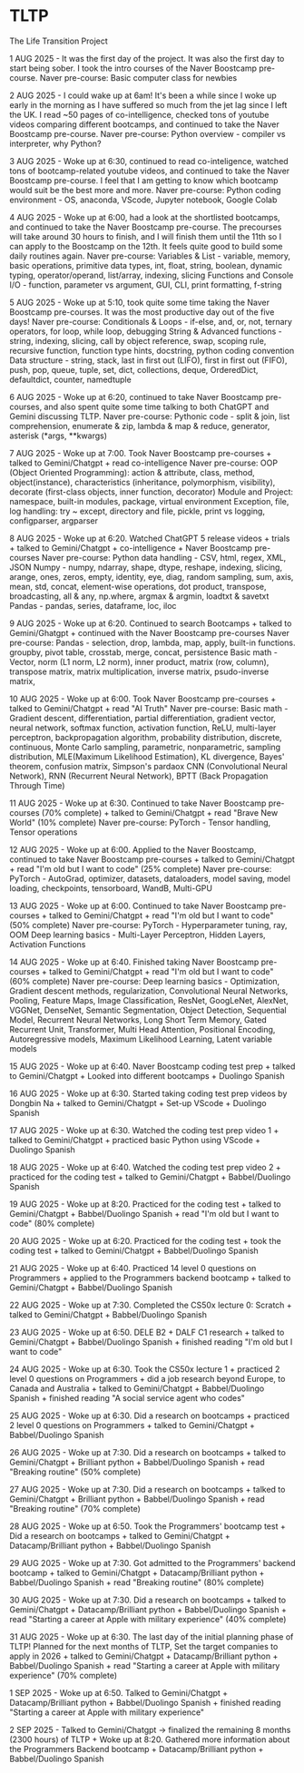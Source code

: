 # TLTP
The Life Transition Project

1 AUG 2025 - It was the first day of the project. It was also the first day to start being sober. I took the intro courses of the Naver Boostcamp pre-course.
  Naver pre-course: Basic computer class for newbies
  
2 AUG 2025 - I could wake up at 6am! It's been a while since I woke up early in the morning as I have suffered so much from the jet lag since I left the UK. I read ~50 pages of co-intelligence, checked tons of youtube videos comparing different bootcamps, and continued to take the Naver Boostcamp pre-course.
  Naver pre-course: Python overview - compiler vs interpreter, why Python?
  
3 AUG 2025 - Woke up at 6:30, continued to read co-inteligence, watched tons of bootcamp-related youtube videos, and continued to take the Naver Boostcamp pre-course. I feel that I am getting to know which bootcamp would suit be the best more and more.
  Naver pre-course: Python coding environment - OS, anaconda, VScode, Jupyter notebook, Google Colab
  
4 AUG 2025 - Woke up at 6:00, had a look at the shortlisted bootcamps, and continued to take the Naver Boostcamp pre-course. The precourses will take around 30 hours to finish, and I will finish them until the 11th so I can apply to the Boostcamp on the 12th. It feels quite good to build some daily routines again.
  Naver pre-course: Variables & List - variable, memory, basic operations, primitive data types, int, float, string, boolean, dynamic typing, operator/operand, list/array, indexing, slicing
                    Functions and Console I/O - function, parameter vs argument, GUI, CLI, print formatting, f-string

5 AUG 2025 - Woke up at 5:10, took quite some time taking the Naver Boostcamp pre-courses. It was the most productive day out of the five days!
  Naver pre-course: Conditionals & Loops - if-else, and, or, not, ternary operators, for loop, while loop, debugging
                    String & Advanced functions - string, indexing, slicing, call by object reference, swap, scoping rule, recursive function, function type hints, docstring, python coding convention
                    Data structure - string, stack, last in first out (LIFO), first in first out (FIFO), push, pop, queue, tuple, set, dict, collections, deque, OrderedDict, defaultdict, counter, namedtuple

6 AUG 2025 - Woke up at 6:20, continued to take Naver Boostcamp pre-courses, and also spent quite some time talking to both ChatGPT and Gemini discussing TLTP.
  Naver pre-course: Pythonic code - split & join, list comprehension, enumerate & zip, lambda & map & reduce, generator, asterisk (*args, **kwargs)
  
7 AUG 2025 - Woke up at 7:00. Took Naver Boostcamp pre-courses + talked to Gemini/Chatgpt + read co-intelligence
  Naver pre-course: OOP (Object Oriented Programming): action & attribute, class, method, object(instance), characteristics (inheritance, polymorphism, visibility), decorate (first-class objects, inner function, decorator)
                    Module and Project: namespace, built-in modules, package, virtual environment
                    Exception, file, log handling: try ~ except, directory and file, pickle, print vs logging, configparser, argparser

8 AUG 2025 - Woke up at 6:20. Watched ChatGPT 5 release videos + trials + talked to Gemini/Chatgpt + co-intelligence + Naver Boostcamp pre-courses 
  Naver pre-course: Python data handling - CSV, html, regex, XML, JSON
                    Numpy - numpy, ndarray, shape, dtype, reshape, indexing, slicing, arange, ones, zeros, empty, identity, eye, diag, random sampling, sum, axis, mean, std, concat, element-wise operations, dot product, transpose, 
                            broadcasting, all & any, np.where, argmax & argmin, loadtxt & savetxt
                    Pandas - pandas, series, dataframe, loc, iloc

9 AUG 2025 - Woke up at 6:20. Continued to search Bootcamps + talked to Gemini/Ghatgpt + continued with the Naver Boostcamp pre-courses
  Naver pre-course: Pandas - selection, drop, lambda, map, apply, built-in functions. groupby, pivot table, crosstab, merge, concat, persistence
                    Basic math - Vector, norm (L1 norm, L2 norm), inner product, matrix (row, column), transpose matrix, matrix multiplication, inverse matrix, psudo-inverse matrix,

10 AUG 2025 - Woke up at 6:00. Took Naver Boostcamp pre-courses + talked to Gemini/Chatgpt + read "AI Truth"
  Naver pre-course: Basic math - Gradient descent, differentiation, partial differentiation, gradient vector, neural network, softmax function, activation function, ReLU, multi-layer perceptron, backpropagation algorithm, 
                    probability distribution, discrete, continuous, Monte Carlo sampling, parametric, nonparametric, sampling distribution, MLE(Maximum Likelihood Estimation), KL divergence, Bayes' theorem, confusion matrix, 
                    Simpson's pardaox
                    CNN (Convolutional Neural Network), RNN (Recurrent Neural Network), BPTT (Back Propagation Through Time)

11 AUG 2025 - Woke up at 6:30. Continued to take Naver Boostcamp pre-courses (70% complete) + talked to Gemini/Chatgpt + read "Brave New World" (10% complete)
  Naver pre-course: PyTorch - Tensor handling, Tensor operations

12 AUG 2025 - Woke up at 6:00. Applied to the Naver Boostcamp, continued to take Naver Boostcamp pre-courses + talked to Gemini/Chatgpt + read "I'm old but I want to code" (25% complete)
  Naver pre-course: PyTorch - AutoGrad, optimizer, datasets, dataloaders, model saving, model loading, checkpoints, tensorboard, WandB, Multi-GPU

13 AUG 2025 - Woke up at 6:00. Continued to take Naver Boostcamp pre-courses + talked to Gemini/Chatgpt + read "I'm old but I want to code" (50% complete)
  Naver pre-course: PyTorch - Hyperparameter tuning, ray, OOM
                    Deep learning basics - Multi-Layer Perceptron, Hidden Layers, Activation Functions

14 AUG 2025 - Woke up at 6:40. Finished taking Naver Boostcamp pre-courses + talked to Gemini/Chatgpt + read "I'm old but I want to code" (60% complete)
  Naver pre-course: Deep learning basics - Optimization, Gradient descent methods, regularization, Convolutional Neural Networks, Pooling, Feature Maps, Image Classification, ResNet, GoogLeNet, AlexNet, VGGNet, DenseNet, 
                                           Semantic Segmentation, Object Detection, Sequential Model, Recurrent Neural Networks, Long Short Term Memory, Gated Recurrent Unit, Transformer, Multi Head Attention, Positional Encoding,
                                           Autoregressive models, Maximum Likelihood Learning, Latent variable models

15 AUG 2025 - Woke up at 6:40. Naver Boostcamp coding test prep + talked to Gemini/Chatgpt + Looked into different bootcamps + Duolingo Spanish

16 AUG 2025 - Woke up at 6:30. Started taking coding test prep videos by Dongbin Na + talked to Gemini/Chatgpt + Set-up VScode + Duolingo Spanish

17 AUG 2025 - Woke up at 6:30. Watched the coding test prep video 1 + talked to Gemini/Chatgpt + practiced basic Python using VScode + Duolingo Spanish

18 AUG 2025 - Woke up at 6:40. Watched the coding test prep video 2 + practiced for the coding test + talked to Gemini/Chatgpt + Babbel/Duolingo Spanish

19 AUG 2025 - Woke up at 8:20. Practiced for the coding test + talked to Gemini/Chatgpt + Babbel/Duolingo Spanish + read "I'm old but I want to code" (80% complete)

20 AUG 2025 - Woke up at 6:20. Practiced for the coding test + took the coding test + talked to Gemini/Chatgpt + Babbel/Duolingo Spanish

21 AUG 2025 - Woke up at 6:40. Practiced 14 level 0 questions on Programmers + applied to the Programmers backend bootcamp + talked to Gemini/Chatgpt + Babbel/Duolingo Spanish

22 AUG 2025 - Woke up at 7:30. Completed the CS50x lecture 0: Scratch + talked to Gemini/Chatgpt + Babbel/Duolingo Spanish

23 AUG 2025 - Woke up at 6:50. DELE B2 + DALF C1 research + talked to Gemini/Chatgpt + Babbel/Duolingo Spanish + finished reading "I'm old but I want to code"

24 AUG 2025 - Woke up at 6:30. Took the CS50x lecture 1 + practiced 2 level 0 questions on Programmers + did a job research beyond Europe, to Canada and Australia + talked to Gemini/Chatgpt + Babbel/Duolingo Spanish + finished reading "A social service agent who codes"

25 AUG 2025 - Woke up at 6:30. Did a research on bootcamps + practiced 2 level 0 questions on Programmers + talked to Gemini/Chatgpt + Babbel/Duolingo Spanish

26 AUG 2025 - Woke up at 7:30. Did a research on bootcamps + talked to Gemini/Chatgpt + Brilliant python + Babbel/Duolingo Spanish + read "Breaking routine" (50% complete)

27 AUG 2025 - Woke up at 7:30. Did a research on bootcamps + talked to Gemini/Chatgpt + Brilliant python + Babbel/Duolingo Spanish + read "Breaking routine" (70% complete)

28 AUG 2025 - Woke up at 6:50. Took the Programmers' bootcamp test + Did a research on bootcamps + talked to Gemini/Chatgpt + Datacamp/Brilliant python + Babbel/Duolingo Spanish

29 AUG 2025 - Woke up at 7:30. Got admitted to the Programmers' backend bootcamp + talked to Gemini/Chatgpt + Datacamp/Brilliant python + Babbel/Duolingo Spanish + read "Breaking routine" (80% complete)

30 AUG 2025 - Woke up at 7:30. Did a research on bootcamps + talked to Gemini/Chatgpt + Datacamp/Brilliant python + Babbel/Duolingo Spanish + read "Starting a career at Apple with military experience" (40% complete)

31 AUG 2025 - Woke up at 6:30. The last day of the initial planning phase of TLTP! Planned for the next months of TLTP, Set the target companies to apply in 2026 + talked to Gemini/Chatgpt + Datacamp/Brilliant python + Babbel/Duolingo Spanish + read "Starting a career at Apple with military experience" (70% complete)

1 SEP 2025 - Woke up at 6:50. Talked to Gemini/Chatgpt + Datacamp/Brilliant python + Babbel/Duolingo Spanish + finished reading "Starting a career at Apple with military experience"

2 SEP 2025 - Talked to Gemini/Chatgpt -> finalized the remaining 8 months (2300 hours) of TLTP + Woke up at 8:20. Gathered more information about the Programmers Backend bootcamp + Datacamp/Brilliant python + Babbel/Duolingo Spanish